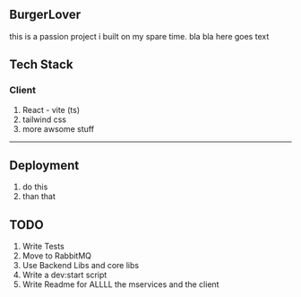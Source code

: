 ## BurgerLover

this is a passion project i built on my spare time.
bla bla here goes text

## Tech Stack

### Client

1. React - vite (ts)
1. tailwind css
1. more awsome stuff

---

## Deployment

1. do this
1. than that

## TODO

1. Write Tests
1. Move to RabbitMQ
1. Use Backend Libs and core libs
1. Write a dev:start script
1. Write Readme for ALLLL the mservices and the client
